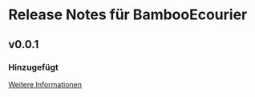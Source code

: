 # Release Notes für BambooEcourier

## v0.0.1

### Hinzugefügt
[Weitere Informationen](https://developers.plentymarkets.com/marketplace/plugin-requirements#marketplace-changelog)